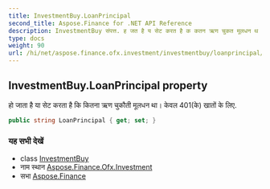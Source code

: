 ```yaml
---
title: InvestmentBuy.LoanPrincipal
second_title: Aspose.Finance for .NET API Reference
description: InvestmentBuy संपत्त. ह जत है य सेट करत है क कतन ऋण चुकत मूलधन थ केवल 401के खतं के लए.
type: docs
weight: 90
url: /hi/net/aspose.finance.ofx.investment/investmentbuy/loanprincipal/
---
```

## InvestmentBuy.LoanPrincipal property

हो जाता है या सेट करता है कि कितना ऋण चुकौती मूलधन था। केवल 401(के) खातों के लिए.

```csharp
public string LoanPrincipal { get; set; }
```

### यह सभी देखें

* class [InvestmentBuy](../)
* नाम स्थान [Aspose.Finance.Ofx.Investment](../../investmentbuy/)
* सभा [Aspose.Finance](../../../)


